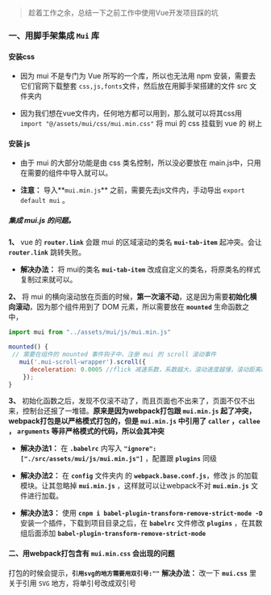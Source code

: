 > 趁着工作之余，总结一下之前工作中使用Vue开发项目踩的坑


### 一、用脚手架集成 `Mui` 库

#### 安装css

- 因为 mui 不是专门为 Vue 所写的一个库，所以也无法用 npm 安装，需要去它们官网下载整套 `css,js,fonts`文件，然后放在用脚手架搭建的文件 src 文件夹内

- 因为我们想在vue文件内，任何地方都可以用到，那么就可以将其css用 `import "@/assets/mui/css/mui.min.css"` 将 mui 的 css 挂载到 vue 的 树上


#### 安装 js

- 由于 mui 的大部分功能是由 css 类名控制，所以没必要放在 main.js中，只用在需要的组件中导入就可以。

- **注意：** 导入**`mui.min.js`**  之前，需要先去js文件内，手动导出 `export default mui` 。

##### 集成 mui.js 的问题。

**1、** vue 的 **`router.link`** 会跟 mui 的区域滚动的类名 **`mui-tab-item`** 起冲突。会让 **`router.link`** 跳转失败。

 - **解决办法：** 将 mui的类名 **`mui-tab-item`** 改成自定义的类名，将原类名的样式复制过来就可以。

**2、** 将 mui 的横向滚动放在页面的时候，**第一次滚不动**，这是因为需要**初始化横向滚动**，因为那个组件用到了 DOM 元素，所以需要放在 **`mounted`** 生命函数之中，

```javascript
import mui from "../assets/mui/js/mui.min.js"

mounted() {
 // 需要在组件的 mounted 事件钩子中，注册 mui 的 scroll 滚动事件
   mui('.mui-scroll-wrapper').scroll({
      deceleration: 0.0005 //flick 减速系数，系数越大，滚动速度越慢，滚动距离越小，默认值0.0006
    });
}
```

**3、** 初始化函数之后，发现不仅滚不动了，而且页面也不出来了，页面不仅不出来，控制台还报了一堆错。**原来是因为webpack打包跟 `mui.min.js` 起了冲突，webpack打包是以严格模式打包的，但是 `mui.min.js` 中引用了 `caller` ，`callee` ， `arguments`  等非严格模式的代码，所以会其冲突**

 - **解决办法1：** 在 **`.babelrc`** 内写入 **`"ignore": ["./src/assets/mui/js/mui.min.js"]`** ，配置跟 **`plugins`** 同级
 
 - **解决办法2：** 在 **`config`** 文件夹内 的 **`webpack.base.conf.js`**，修改 js 的加载模块。让其忽略掉 **`mui.min.js`** ，这样就可以让webpack不对 **`mui.min.js`** 文件进行加载。
 
 - **解决办法3：** 使用 **`cnpm i babel-plugin-transform-remove-strict-mode -D`** 安装一个插件，下载到项目目录之后，在 **`babelrc`** 文件修改 **`plugins`** ，在其数组后面添加 **`babel-plugin-transform-remove-strict-mode`**


#### 二、用webpack打包含有 `mui.min.css` 会出现的问题

打包的时候会提示，**`引用svg的地方需要用双引号:""`**
**解决办法：** 改一下 **`mui.css`** 里关于引用 `SVG` 地方，将单引号改成双引号